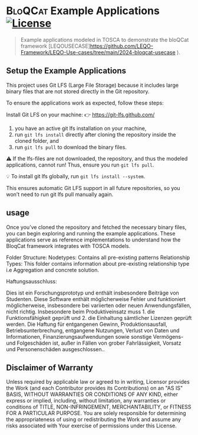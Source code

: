 # <span style="font-variant:small-caps;">BloQCat</span> Example Applications [![License](https://img.shields.io/badge/License-Apache%202.0-blue.svg)](https://opensource.org/licenses/Apache-2.0)

> Example applications modeled in TOSCA to demonstrate the bloQCat framework  [<span style="font-variant:small-caps;">LEQO</span>USECASE]https://github.com/LEQO-Framework/LEQO-Use-cases/tree/main/2024-bloqcat-usecase
).

## Setup the Example Applications

This project uses Git LFS (Large File Storage) because it includes large binary files that are not stored directly in the Git repository.

To ensure the applications work as expected, follow these steps:

Install Git LFS on your machine:
👉 https://git-lfs.github.com/

1. you have an active git lfs installation on your machine,
2. run `git lfs install` directly after cloning the repository inside the cloned folder, and
3. run `git lfs pull` to download the binary files.

⚠️ If the lfs-files are not downloaded, the repository, and thus the modeled applications, cannot run!
Thus, ensure you run `git lfs pull`.

💡 To install git lfs globally, run `git lfs install --system`.

This ensures automatic Git LFS support in all future repositories, so you won’t need to run git lfs pull manually again.

## usage 
Once you’ve cloned the repository and fetched the necessary binary files, you can begin exploring and running the example applications. These applications serve as reference implementations to understand how the BloqCat framework integrates with TOSCA models.

Folder Structure:
Nodetypes:
Contains all pre-existing patterns
Relationship Types:
This folder contains information about pre-existing relationship
type i.e Aggregation and concrete solution.



Haftungsausschluss:

Dies ist ein Forschungsprototyp und enthält insbesondere Beiträge von Studenten. Diese Software enthält möglicherweise Fehler und funktioniert möglicherweise, insbesondere bei variierten oder neuen Anwendungsfällen, nicht richtig. Insbesondere beim Produktiveinsatz muss 1. die Funktionsfähigkeit geprüft und 2. die Einhaltung sämtlicher Lizenzen geprüft werden. Die Haftung für entgangenen Gewinn, Produktionsausfall, Betriebsunterbrechung, entgangene Nutzungen, Verlust von Daten und Informationen, Finanzierungsaufwendungen sowie sonstige Vermögens- und Folgeschäden ist, außer in Fällen von grober Fahrlässigkeit, Vorsatz und Personenschäden ausgeschlossen..

## Disclaimer of Warranty

Unless required by applicable law or agreed to in writing, Licensor provides the Work (and each Contributor provides its Contributions) on an "AS IS" BASIS, WITHOUT WARRANTIES OR CONDITIONS OF ANY KIND, either express or implied, including, without limitation, any warranties or conditions of TITLE, NON-INFRINGEMENT, MERCHANTABILITY, or FITNESS FOR A PARTICULAR PURPOSE. You are solely responsible for determining the appropriateness of using or redistributing the Work and assume any risks associated with Your exercise of permissions under this License.
